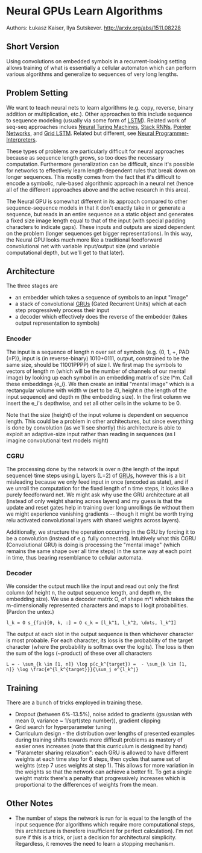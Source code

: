 # Neural GPUs Learn Algorithms

Authors: Łukasz Kaiser, Ilya Sutskever. http://arxiv.org/abs/1511.08228

## Short Version

Using convolutions on embedded symbols in a recurrent-looking setting allows training of what is essentially a cellular automaton which can perform various algorithms and generalize to sequences of very long lengths.

## Problem Setting

We want to teach neural nets to learn algorithms (e.g. copy, reverse, binary addition or multiplication, etc.). Other approaches to this include sequence to sequence modeling (usually via some form of [LSTM](http://colah.github.io/posts/2015-08-Understanding-LSTMs/)). Related work of seq-seq approaches inclues [Neural Turing Machines](http://arxiv.org/abs/1410.5401), [Stack RNNs](http://arxiv.org/abs/1503.01007), [Pointer Networks](http://arxiv.org/abs/1506.03134), and [Grid LSTM](http://arxiv.org/abs/1507.01526). Related but different, see [Neural Programmer-Interpreters](http://arxiv.org/abs/1511.06279).

These types of problems are particularly difficult for neural approaches because as sequence length grows, so too does the necessary computation. Furthermore generalization can be difficult, since it's possible for networks to effectively learn length-dependent rules that break down on longer sequences. This mostly comes from the fact that it's difficult to encode a symbolic, rule-based algorithmic approach in a neural net (hence all of the different approaches above and the active research in this area).

The Neural GPU is somewhat different in its approach compared to other sequence-sequence models in that it don't exactly take in or generate a sequence, but reads in an entire sequence as a static object and generates a fixed size image length equal to that of the input (with special padding characters to indicate gaps). These inputs and outputs are sized dependent on the problem (longer sequences get bigger representations). In this way, the Neural GPU looks much more like a traditional feedforward convolutional net with variable input/output size (and variable computational depth, but we'll get to that later).

## Architecture

The three stages are
 - an embedder which takes a sequence of symbols to an input "image"
 - a stack of convolutional [GRUs](http://arxiv.org/abs/1412.3555) (Gated Recurrent Units) which at each step progressively process their input
 - a decoder which effectively does the reverse of the embedder (takes output representation to symbols)

### Encoder

The input is a sequence of length n over set of symbols (e.g. {0, 1, +, PAD (=P)}, input is (in reverse-binary) 1010+0111, output, constrained to be the same size, should be 11001PPPP) of size I. We first map the symbols to vectors of length m (which will be the number of channels of our mental image) by looking up each symbol in an embedding matrix of size I*m. Call these embeddings {e_i}. We then create an initial "mental image" which is a rectangular volume with width w (set to be 4), height n (the length of the input sequence) and depth m (the embedding size). In the first column we insert the e_i's depthwise, and set all other cells in the volume to be 0.

Note that the size (height) of the input volume is dependent on sequence length. This could be a problem in other architectures, but since everything is done by convolution (as we'll see shortly) this architecture is able to exploit an adaptive-size input rather than reading in sequences (as I imagine convolutional text models might)

### CGRU

The processing done by the network is over n (the length of the input sequence) time steps using L layers (L=2) of [GRUs](http://arxiv.org/abs/1412.3555), however this is a bit misleading because we only feed input in once (encoded as state), and if we unroll the computation for the fixed length of n time steps, it looks like a purely feedforward net. We might ask why use the GRU architecture at all (instead of only weight sharing across layers) and my guess is that the update and reset gates help in training over long unrollings (ie without them we might experience vanishing gradients -- though it might be worth trying relu activated convolutional layers with shared weights across layers).

Additionally, we structure the operation occurring in the GRU by forcing it to be a convolution (instead of e.g. fully connected). Intuitively what this CGRU (Convolutional GRU) is doing is processing the "mental image" (which remains the same shape over all time steps) in the same way at each point in time, thus bearing resemblance to cellular automata.

### Decoder

We consider the output much like the input and read out only the first column (of height n, the output sequence length, and depth m, the embedding size). We use a decoder matrix O, of shape m*I which takes the m-dimensionally represented characters and maps to I logit probabilities. (Pardon the untex.)

 `l_k = O s_{fin}[0, k, :] = O c_k = [l_k^1, l_k^2, \dots, l_k^I]`

  The output at each slot in the output sequence is then whichever character is most probable. For each character, its loss is the probability of the target character (where the probability is softmax over the logits). The loss is then the sum of the logs (~product) of these over all characters

  `L = - \sum_{k \in [1, n]} \log p(c_k^{target}) =  - \sum_{k \in [1, n]} \log \frac{e^{l_k^{target}}}{\sum_j e^{l_k^j}`

## Training

 There are a bunch of tricks employed in training these.
  - Dropout (between 6%-13.5%), noise added to gradients (gaussian with mean 0, variance ~ 1/sqrt(step number)), gradient clipping
  - Grid search for hyperparameter tuning
  - Curriculum design - the distribution over lengths of presented examples during training shifts towards more difficult problems as mastery of easier ones increases (note that this curriculum is designed by hand)
  - "Parameter sharing relaxation": each GRU is allowed to have different weights at each time step for 6 steps, then cycles that same set of weights (step 7 uses weights at step 1). This allows for more variation in the weights so that the network can achieve a better fit. To get a single weight matrix there's a penalty that progressively increases which is proportional to the differences of weights from the mean.

## Other Notes

  - The number of steps the network is run for is equal to the length of the input sequence (for algorithms which require more computational steps, this architecture is therefore insufficient for perfect calculation). I'm not sure if this is a trick, or just a decision for architectural simplicity. Regardless, it removes the need to learn a stopping mechanism.